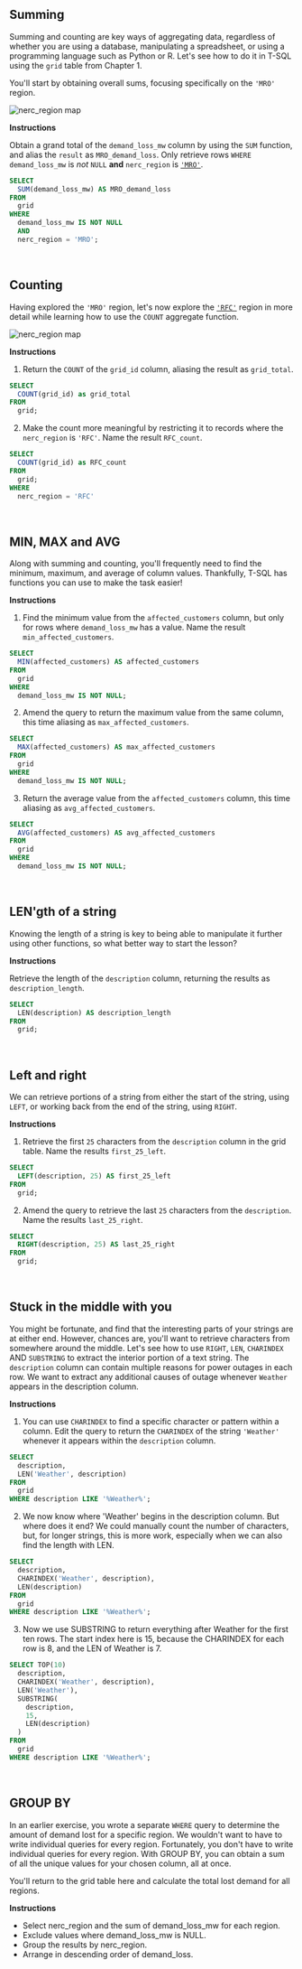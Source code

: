 ## Summing
Summing and counting are key ways of aggregating data, regardless of whether you are using a database, manipulating a spreadsheet, or using a programming language such as Python or R. Let's see how to do it in T-SQL using the `grid` table from Chapter 1.

You'll start by obtaining overall sums, focusing specifically on the `'MRO'` region.

![nerc_region map](img/image01.png)

**Instructions**

Obtain a grand total of the `demand_loss_mw` column by using the `SUM` function, and alias the `result` as `MRO_demand_loss`.
Only retrieve rows `WHERE` `demand_loss_mw` is _not_ `NULL` **and** `nerc_region` is [`'MRO'`](https://en.wikipedia.org/wiki/Midwest_Reliability_Organization).

``` sql
SELECT 
  SUM(demand_loss_mw) AS MRO_demand_loss 
FROM 
  grid 
WHERE
  demand_loss_mw IS NOT NULL
  AND
  nerc_region = 'MRO';
```

<br>

## Counting
Having explored the `'MRO'` region, let's now explore the [`'RFC'`](https://en.wikipedia.org/wiki/ReliabilityFirst) region in more detail while learning how to use the `COUNT` aggregate function.

![nerc_region map](img/image01.png)

**Instructions**

1. Return the `COUNT` of the `grid_id` column, aliasing the result as `grid_total`.

``` sql
SELECT 
  COUNT(grid_id) as grid_total 
FROM 
  grid;
```

2. Make the count more meaningful by restricting it to records where the `nerc_region` is `'RFC'`. Name the result `RFC_count`.

``` sql
SELECT 
  COUNT(grid_id) as RFC_count 
FROM 
  grid;
WHERE
  nerc_region = 'RFC'
```

<br>

## MIN, MAX and AVG
Along with summing and counting, you'll frequently need to find the minimum, maximum, and average of column values. Thankfully, T-SQL has functions you can use to make the task easier!

**Instructions**

1. Find the minimum value from the `affected_customers` column, but only for rows where `demand_loss_mw` has a value. Name the result `min_affected_customers`.

``` sql
SELECT 
  MIN(affected_customers) AS affected_customers 
FROM 
  grid
WHERE
  demand_loss_mw IS NOT NULL;
```

2. Amend the query to return the maximum value from the same column, this time aliasing as `max_affected_customers`.

``` sql
SELECT 
  MAX(affected_customers) AS max_affected_customers 
FROM 
  grid
WHERE
  demand_loss_mw IS NOT NULL;
```

3. Return the average value from the `affected_customers` column, this time aliasing as `avg_affected_customers`.

``` sql
SELECT 
  AVG(affected_customers) AS avg_affected_customers 
FROM 
  grid
WHERE
  demand_loss_mw IS NOT NULL;
```

<br>

## LEN'gth of a string
Knowing the length of a string is key to being able to manipulate it further using other functions, so what better way to start the lesson?

**Instructions**

Retrieve the length of the `description` column, returning the results as `description_length`.

``` sql
SELECT 
  LEN(description) AS description_length
FROM 
  grid;
```

<br>

## Left and right
We can retrieve portions of a string from either the start of the string, using `LEFT`, or working back from the end of the string, using `RIGHT`.

**Instructions**

1. Retrieve the first `25` characters from the `description` column in the grid table. Name the results `first_25_left`.

``` sql
SELECT 
  LEFT(description, 25) AS first_25_left 
FROM 
  grid;
```

2. Amend the query to retrieve the last `25` characters from the `description`. Name the results `last_25_right`.

``` sql
SELECT 
  RIGHT(description, 25) AS last_25_right 
FROM 
  grid;
```

<br>

## Stuck in the middle with you
You might be fortunate, and find that the interesting parts of your strings are at either end. However, chances are, you'll want to retrieve characters from somewhere around the middle. Let's see how to use `RIGHT`, `LEN`, `CHARINDEX` AND `SUBSTRING` to extract the interior portion of a text string. The `description` column can contain multiple reasons for power outages in each row. We want to extract any additional causes of outage whenever `Weather` appears in the description column.

**Instructions**

1. You can use `CHARINDEX` to find a specific character or pattern within a column. Edit the query to return the `CHARINDEX` of the string `'Weather'` whenever it appears within the `description` column.

``` sql
SELECT 
  description, 
  LEN('Weather', description) 
FROM 
  grid
WHERE description LIKE '%Weather%';
```

2. We now know where 'Weather' begins in the description column. But where does it end? We could manually count the number of characters, but, for longer strings, this is more work, especially when we can also find the length with LEN.

``` sql
SELECT 
  description, 
  CHARINDEX('Weather', description),
  LEN(description)
FROM 
  grid
WHERE description LIKE '%Weather%';
```

3. Now we use SUBSTRING to return everything after Weather for the first ten rows. The start index here is 15, because the CHARINDEX for each row is 8, and the LEN of Weather is 7.

``` sql
SELECT TOP(10)
  description, 
  CHARINDEX('Weather', description),
  LEN('Weather'),
  SUBSTRING(
    description,
    15,
    LEN(description)
  )
FROM 
  grid
WHERE description LIKE '%Weather%';
```

<br>

## GROUP BY
In an earlier exercise, you wrote a separate `WHERE` query to determine the amount of demand lost for a specific region. We wouldn't want to have to write individual queries for every region. Fortunately, you don't have to write individual queries for every region. With GROUP BY, you can obtain a sum of all the unique values for your chosen column, all at once.

You'll return to the grid table here and calculate the total lost demand for all regions.

**Instructions**

- Select nerc_region and the sum of demand_loss_mw for each region.
- Exclude values where demand_loss_mw is NULL.
- Group the results by nerc_region.
- Arrange in descending order of demand_loss.

``` sql

```

<br>

## 